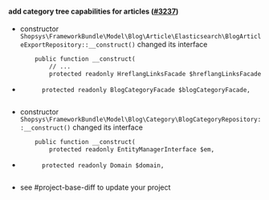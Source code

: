 #### add category tree capabilities for articles ([#3237](https://github.com/shopsys/shopsys/pull/3237))

-   constructor `Shopsys\FrameworkBundle\Model\Blog\Article\Elasticsearch\BlogArticleExportRepository::__construct()` changed its interface
    ```diff
        public function __construct(
            // ...
            protected readonly HreflangLinksFacade $hreflangLinksFacade,
+           protected readonly BlogCategoryFacade $blogCategoryFacade,
    ```
-   constructor `Shopsys\FrameworkBundle\Model\Blog\Category\BlogCategoryRepository::__construct()` changed its interface
    ```diff
        public function __construct(
            protected readonly EntityManagerInterface $em,
+           protected readonly Domain $domain,
    ```
-   see #project-base-diff to update your project
